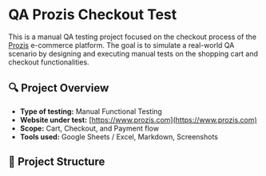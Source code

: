 # QA Prozis Checkout Test

This is a manual QA testing project focused on the checkout process of the [Prozis](https://www.prozis.com/pt/pt) e-commerce platform. The goal is to simulate a real-world QA scenario by designing and executing manual tests on the shopping cart and checkout functionalities.

## 🔍 Project Overview

- **Type of testing:** Manual Functional Testing
- **Website under test:** [https://www.prozis.com](https://www.prozis.com)
- **Scope:** Cart, Checkout, and Payment flow
- **Tools used:** Google Sheets / Excel, Markdown, Screenshots

## 📁 Project Structure
